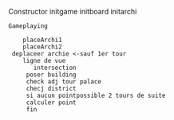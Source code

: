 Constructor
    initgame
        initboard
        initarchi

    Gameplaying

        placeArchi1
        placeArchi2
     deplaceer archie <-sauf 1er tour
        ligne de vue
           intersection
         poser building
         check adj tour palace
         checj district
         si aucun pointpossible 2 tours de suite
         calculer point
         fin